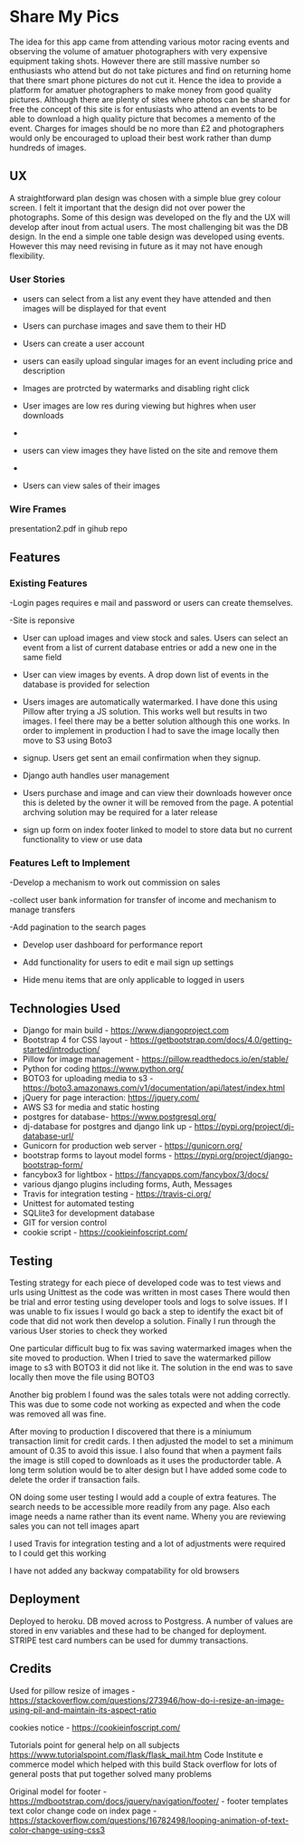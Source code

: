 

# Share My Pics

The idea for this app came from attending various motor racing events and observing the volume of amatuer photographers with very expensive equipment
taking shots. However there are still massive number so enthusiasts who attend but do not take pictures and find on returning home
that there smart phone pictures do not cut it. Hence the idea to provide a platform for amatuer photographers to make money from good quality pictures.
Although there are plenty of sites where photos can be shared for free the concept of this site is for entusiasts who attend an events
to be able to download a high quality picture that becomes a memento of the event. Charges for images should be no more than £2 and
photographers would only be encouraged to upload their best work rather than dump hundreds of images.


## UX


A straightforward plan design was chosen with a simple blue grey colour screen. I felt it important that the design did not over power the 
photographs. Some of this design was developed on the fly and the UX will develop after inout from actual users. The most
challenging bit was the DB design. In the end a simple one table design was developed using events. However this may
need revising in future as it may not have enough flexibility.




### User Stories

- users can select from a list any event they have attended and then images will be displayed for that event

- Users can purchase images and save them to their HD

- Users can create a user account

- users can easily upload singular images for an event including price and description

- Images are protrcted by watermarks and disabling right click

- User images are low res during viewing but highres when user downloads
- 
- users can view images they have listed on the site and remove them
- 
- Users can view sales of their images





### Wire Frames

presentation2.pdf in gihub repo



## Features


### Existing Features


-Login pages requires e mail and password or users can create themselves. 

-Site is reponsive 

- User can upload images and view stock and sales. Users can select an event from a list of current database entries or add a new one in the same field

- User can view images by events. A drop down list of events in the database is provided for selection

- Users images are automatically watermarked. I have done this using Pillow after trying a JS solution. This works well 
  but results in two images. I feel there may be a better solution although this one works. In order to implement in production
  I had to save the image locally then move to S3 using Boto3

- signup. Users get sent an email confirmation when they signup.


- Django auth handles user management

- Users purchase and image and can view their downloads however once this is deleted by the owner it will be removed from the page. A potential
  archving solution may be required for a later release


- sign up form on index footer linked to model to store data but no current functionality to view or use data

### Features Left to Implement

-Develop a mechanism to work out commission on sales

-collect user bank information for transfer of income and mechanism to manage transfers

-Add pagination to the search pages

- Develop user dashboard for performance report
- Add functionality for users to edit e mail sign up settings

- Hide menu items that are only applicable to logged in users






## Technologies Used

- Django for main build - https://www.djangoproject.com
- Bootstrap 4 for CSS layout - https://getbootstrap.com/docs/4.0/getting-started/introduction/
- Pillow for image management - https://pillow.readthedocs.io/en/stable/
- Python for coding https://www.python.org/
- BOTO3 for uploading media to s3 - https://boto3.amazonaws.com/v1/documentation/api/latest/index.html
- jQuery for page interaction: https://jquery.com/
- AWS S3 for media and static hosting
- postgres for database- https://www.postgresql.org/
- dj-database for postgres and django link up - https://pypi.org/project/dj-database-url/
- Gunicorn for production web server - https://gunicorn.org/
- bootstrap forms to layout model forms - https://pypi.org/project/django-bootstrap-form/
- fancybox3 for lightbox - https://fancyapps.com/fancybox/3/docs/
- various django plugins including forms, Auth, Messages
- Travis for integration testing - https://travis-ci.org/
- Unittest for automated testing
- SQLlite3 for development database
- GIT for version control
- cookie script - https://cookieinfoscript.com/


## Testing

Testing strategy for each piece of developed code was to test views and urls using Unittest as the code was written in most cases
There would then be trial and error testing using developer tools and logs to solve issues. If I was unable to fix issues
I would go back a step to identify the exact bit of code that did not work then develop a solution. Finally I run through the
various User stories to check they worked

One particular difficult bug to fix was saving watermarked images when the site moved to production. When I tried to save
the watermarked pillow image to s3 with BOTO3 it did not like it. The solution in the end was to save locally then move the file using BOTO3

Another big  problem I found was the sales totals were not adding correctly. This was due to some code not working as expected and when
the code was removed all was fine.

After moving to production I discovered that there is a miniumum transaction limit for credit cards. I then adjusted the model to set
a minimum amount of 0.35 to avoid this issue. I also found that when a payment fails the image is still coped to downloads as it
uses the productorder table. A long term solution would be to alter design but I have added some code to delete the order if 
transaction fails.

ON doing some user testing I would add a couple of extra features. The search needs to be accessible more readily from any page.
Also each image needs a name rather than its event name. Wheny you are reviewing sales you can not tell images apart

I used Travis for integration testing and a lot of adjustments were required to I could get this working


I have not added any backway compatability for old browsers




## Deployment

Deployed to heroku. DB moved across to Postgress.  A number of values are
stored in env variables and these had to be changed for deployment. STRIPE test card numbers can be used
for dummy transactions. 


## Credits

Used for pillow resize of images -https://stackoverflow.com/questions/273946/how-do-i-resize-an-image-using-pil-and-maintain-its-aspect-ratio

cookies notice - https://cookieinfoscript.com/

Tutorials point for general help on all subjects https://www.tutorialspoint.com/flask/flask_mail.htm
Code Institute e commerce model which helped with this build
Stack overflow for lots of general posts that put together solved many problems

Original model for footer - https://mdbootstrap.com/docs/jquery/navigation/footer/ - footer templates
text color change code on index page -https://stackoverflow.com/questions/16782498/looping-animation-of-text-color-change-using-css3